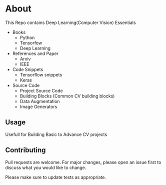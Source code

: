 # About
This Repo contains Deep Learning(Computer Vision) Essentials
* Books
  * Python
  * Tensorfow
  * Deep Learning
* References and Paper
  * Arxiv 
  * IEEE
* Code Snippets
  * Tensorflow snippets
  * Keras
* Source Code
  * Project Source Code
  * Building Blocks (Common CV building blocks)
  * Data Augmentation 
  * Image Generators

## Usage
Usefull for Building Basic to Advance CV projects

## Contributing
Pull requests are welcome. For major changes, please open an issue first to discuss what you would like to change.

Please make sure to update tests as appropriate.

